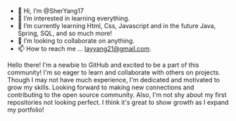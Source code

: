 - 👋 Hi, I’m @SherYang17
- 👀 I’m interested in learning everything.
- 🌱 I’m currently learning Html, Css, Javascript and in the future Java, Spring, SQL, and so much more!
- 💞️ I’m looking to collaborate on anything. 
- 📫 How to reach me ... layyang21@gmail.com.


Hello there! I'm a newbie to GitHub and excited to be a part of this community! I'm so eager to learn and collaborate with others on projects. Though I may not have much experience, I'm dedicated and motivated to grow my skills. Looking forward to making new connections and contributing to the open source community. Also, I'm not shy about my first repositories not looking perfect. I think it's great to show growth as I expand my portfolio!


<!---
SherYang17/SherYang17 is a ✨ special ✨ repository because its `README.md` (this file) appears on your GitHub profile.
You can click the Preview link to take a look at your changes.
--->
